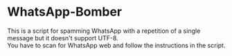 # WhatsApp-Bomber
This is a script for spamming WhatsApp with a repetition of a single message but it doesn't support UTF-8.</br>
You have to scan for WhatsApp web and follow the instructions in the script.
